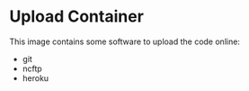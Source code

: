 # Upload Container

This image contains some software to upload the code online:
* git
* ncftp
* heroku